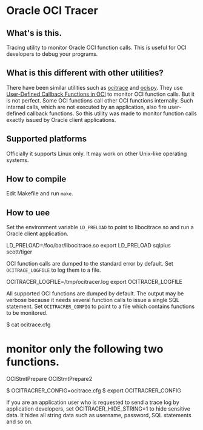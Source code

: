 Oracle OCI Tracer
=================

What's is this.
---------------

Tracing utility to monitor Oracle OCI function calls.
This is useful for OCI developers to debug your programs.

What is this different with other utilities?
--------------------------------------------

There have been similar utilities such as [ocitrace][1] and
[ocispy][2]. They use [User-Defined Callback Functions in OCI][3] to
monitor OCI function calls. But it is not perfect. Some OCI functions
call other OCI functions internally. Such internal calls, which are
not executed by an application, also fire user-defined callback
functions. So this utility was made to monitor function calls exactly
issued by Oracle client applications.

Supported platforms
-------------------

Officially it supports Linux only. It may work on other Unix-like operating systems.

How to compile
--------------

Edit Makefile and run `make`.

How to uee
----------

Set the environment variable `LD_PRELOAD` to point to libocitrace.so and
run a Oracle client application.

   LD_PRELOAD=/foo/bar/libocitrace.so
   export LD_PRELOAD
   sqlplus scott/tiger

OCI function calls are dumped to the standard error by default.
Set `OCITRACE_LOGFILE` to log them to a file.

   OCITRACER_LOGFILE=/tmp/ocitracer.log
   export OCITRACER_LOGFILE

All supported OCI functions are dumped by default. The output may be
verbose because it needs several function calls to issue a single SQL
statement. Set `OCITRACRER_CONFIG` to point to a file which contains
functions to be monitored.

   $ cat ocitrace.cfg
   # monitor only the following two functions.
   OCIStmtPrepare
   OCIStmtPrepare2
   
   $ OCITRACRER_CONFIG=ocitrace.cfg
   $ export OCITRACRER_CONFIG

If you are an application user who is requested to send a trace log by
application developers, set OCITRACER_HIDE_STRING=1 to hide sensitive
data. It hides all string data such as username, password, SQL
statements and so on.

[1]: http://sourceforge.net/projects/ocitrace/
[2]: http://www.reocities.com/ocispy/
[3]: http://download.oracle.com/docs/cd/B28359_01/appdev.111/b28395/oci09adv.htm#i466264
